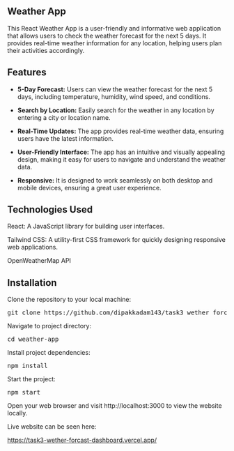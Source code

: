 ## **Weather App**

This React Weather App is a user-friendly and informative web application that allows users to check the weather forecast for the next 5 days. It provides real-time weather information for any location, helping users plan their activities accordingly.

## **Features**

- **5-Day Forecast:** Users can view the weather forecast for the next 5 days, including temperature, humidity, wind speed, and conditions.

- **Search by Location:** Easily search for the weather in any location by entering a city or location name.

- **Real-Time Updates:** The app provides real-time weather data, ensuring users have the latest information.

- **User-Friendly Interface:** The app has an intuitive and visually appealing design, making it easy for users to navigate and understand the weather data.

- **Responsive:** It is designed to work seamlessly on both desktop and mobile devices, ensuring a great user experience.

## **Technologies Used**

React: A JavaScript library for building user interfaces.

Tailwind CSS: A utility-first CSS framework for quickly designing responsive web applications.

OpenWeatherMap API 

## **Installation**

Clone the repository to your local machine:

<pre>
git clone https://github.com/dipakkadam143/task3_wether_forcast_dashboard
</pre>

Navigate to project directory:
<pre>cd weather-app</pre>

Install project dependencies:
<pre>npm install</pre>

Start the project:
<pre>npm start</pre>

Open your web browser and visit http://localhost:3000 to view the website locally.

Live website can be seen here: 

https://task3-wether-forcast-dashboard.vercel.app/
